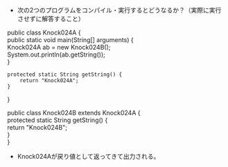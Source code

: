 - 次の2つのプログラムをコンパイル・実行するとどうなるか？（実際に実行させずに解答すること）

public class Knock024A {  
    public static void main(String[] arguments) {  
        Knock024A ab = new Knock024B();  
        System.out.println(ab.getString());  
    }  
      
    protected static String getString() {  
        return "Knock024A";  
    }  
}


public class Knock024B extends Knock024A {  
    protected static String getString() {  
        return "Knock024B";  
    }  
}  
- Knock024Aが戻り値として返ってきて出力される。
